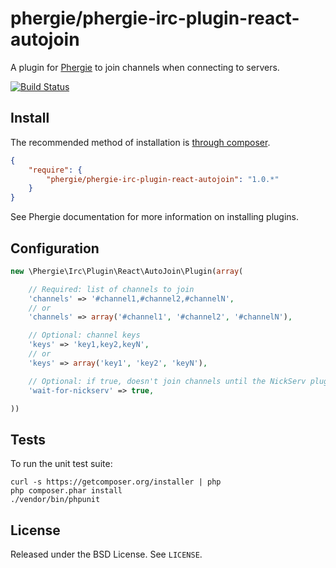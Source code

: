 # phergie/phergie-irc-plugin-react-autojoin

A plugin for [Phergie](http://github.com/phergie/phergie-irc-bot-react/) to
join channels when connecting to servers.

[![Build Status](https://secure.travis-ci.org/phergie/phergie-irc-plugin-react-autojoin.png?branch=master)](http://travis-ci.org/phergie/phergie-irc-plugin-react-autojoin)

## Install

The recommended method of installation is [through composer](http://getcomposer.org).

```JSON
{
    "require": {
        "phergie/phergie-irc-plugin-react-autojoin": "1.0.*"
    }
}
```

See Phergie documentation for more information on installing plugins.

## Configuration

```php
new \Phergie\Irc\Plugin\React\AutoJoin\Plugin(array(

    // Required: list of channels to join
    'channels' => '#channel1,#channel2,#channelN',
    // or
    'channels' => array('#channel1', '#channel2', '#channelN'),

    // Optional: channel keys
    'keys' => 'key1,key2,keyN',
    // or
    'keys' => array('key1', 'key2', 'keyN'),

    // Optional: if true, doesn't join channels until the NickServ plugin has successfully logged in.
    'wait-for-nickserv' => true,

))
```

## Tests

To run the unit test suite:

```
curl -s https://getcomposer.org/installer | php
php composer.phar install
./vendor/bin/phpunit
```

## License

Released under the BSD License. See `LICENSE`.
